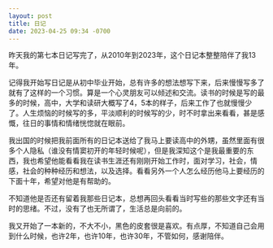 ```yaml
---
layout: post
title: 日记
date: 2023-04-25 09:34 -0700
---
```


昨天我的第七本日记写完了，从2010年到2023年，这个日记本整整陪伴了我13年。

记得我开始写日记是从初中毕业开始，总有许多的想法想写下来，后来慢慢写多了就有了这样的一个习惯。算是一个心灵朋友可以倾述和交流。读书的时候是写的最多的时候，高中，大学和读研大概写了4，5本的样子，后来工作了也就慢慢少了。人生烦恼的时候写的多，平淡顺利的时候写的少，时不时拿出来看看，甚是感慨，往日的事情和情绪恍惚就在眼前。

我出国的时候把我前面所有的日记本送给了我马上要读高中的外甥，虽然里面有很多个人隐私（谁没有情窦初开的年轻时候呢），但是我深知这个是我最重要的东西，我也希望他能看看我在读书生涯还有刚刚开始工作时，面对学习，社会，情感，社会的种种经历和想法，以及选择。看看另外一个人怎么经历他马上要经历的下面十年，希望对他是有帮助的。

不知道他是否还有留着我那些日记本，总想再回头看看当时写些的那些文字还有当时的思绪。不过，没有了也无所谓了，生活总是向前的。

我又开始了一本新的，不大不小，黑色的皮套很是喜欢。有点厚，不知道自己会用到什么时候，也许2年，也许10年，也许30年，不管如何，感谢陪伴。

